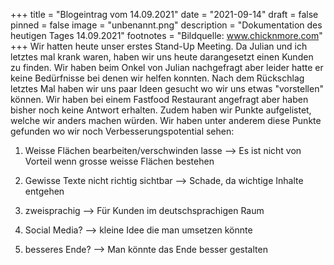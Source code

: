 +++
title = "Blogeintrag vom 14.09.2021"
date = "2021-09-14"
draft = false
pinned = false
image = "unbenannt.png"
description = "Dokumentation des heutigen Tages 14.09.2021"
footnotes = "Bildquelle: www.chicknmore.com"
+++
Wir hatten heute unser erstes Stand-Up Meeting. Da Julian und ich letztes mal krank waren, haben wir uns heute darangesetzt einen Kunden zu finden. Wir haben beim Onkel von Julian nachgefragt aber leider hatte er keine Bedürfnisse bei denen wir helfen konnten. Nach dem Rückschlag letztes Mal haben wir uns paar Ideen gesucht wo wir uns etwas "vorstellen" können. Wir haben bei einem Fastfood Restaurant angefragt aber haben bisher noch keine Antwort erhalten. Zudem haben wir Punkte aufgelistet, welche wir anders machen würden. Wir haben unter anderem diese Punkte gefunden wo wir noch Verbesserungspotential sehen: 

1. Weisse Flächen bearbeiten/verschwinden lasse  --> Es ist nicht von Vorteil wenn grosse weisse Flächen bestehen

2. Gewisse Texte nicht richtig sichtbar --> Schade, da wichtige Inhalte entgehen

3. zweisprachig --> Für Kunden im deutschsprachigen Raum

4. Social Media? --> kleine Idee die man umsetzen könnte

5. besseres Ende? --> Man könnte das Ende besser gestalten